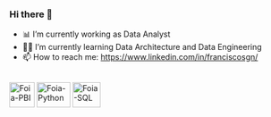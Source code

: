 ### Hi there 👋

- 📊 I’m currently working as Data Analyst
- 👨‍💻 I’m currently learning Data Architecture and Data Engineering
- 📫 How to reach me: https://www.linkedin.com/in/franciscosgn/
  
<div style="display: inline_block"><br>
  <img align="center" alt="Foia-PBI" height="45" width="45" src="https://upload.wikimedia.org/wikipedia/commons/thumb/c/c9/Power_bi_logo_black.svg/800px-Power_bi_logo_black.svg.png">
  <img align="center" alt="Foia-Python" height="45" width="60" src="https://cdn.jsdelivr.net/gh/devicons/devicon/icons/python/python-original-wordmark.svg">
  <img align="center" alt="Foia-SQL" height="45" width="50" src="https://guillaume-richard.fr/wp-content/uploads/2019/08/sql.png">
</div>
